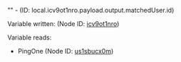 "" - (ID: local.icv9ot1nro.payload.output.matchedUser.id)

Variable written:
 (Node ID: [icv9ot1nro](../nodes/icv9ot1nro.md))

Variable reads:
* PingOne (Node ID: [us1sbucx0m](../nodes/us1sbucx0m.md))
